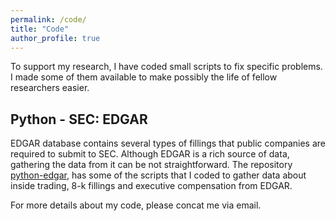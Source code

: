 ```yaml
---
permalink: /code/
title: "Code"
author_profile: true
---
```

To support my research, I have coded small scripts to fix specific problems. I made some of them available to make possibly the life of fellow researchers easier.

## Python - SEC: EDGAR ##

EDGAR database contains several types of fillings that public companies are required to submit to SEC. Although EDGAR is a rich source of data, gathering the data from it can be not straightforward. The repository [python-edgar](https://github.com/rsljr/python-edgar), has some of the scripts that I coded to gather data about inside trading, 8-k fillings and executive compensation from EDGAR.  

For more details about my code, please concat me via email.
